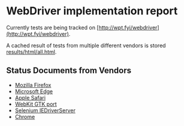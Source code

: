 # WebDriver implementation report

Currently tests are being tracked on [http://wpt.fyi/webdriver](http://wpt.fyi/webdriver).

A cached result of tests from multiple different vendors is stored
[results/html/all.html](here).

## Status Documents from Vendors

* [Mozilla Firefox](https://developer.mozilla.org/en-US/docs/Mozilla/QA/Marionette/WebDriver/status)
* [Microsoft Edge](https://developer.microsoft.com/en-us/microsoft-edge/platform/status/webdriver/)
* [Apple Safari](https://developer.apple.com/library/content/documentation/NetworkingInternetWeb/Conceptual/WebDriverEndpointDoc/Commands/Commands.html)
* [WebKit GTK port](http://trac.webkit.org/wiki/WebDriverStatus)
* [Selenium IEDriverServer](https://github.com/SeleniumHQ/selenium/wiki/W3C-WebDriver-Status)
* [Chrome](https://chromium.googlesource.com/chromium/src/+/master/docs/chromedriver_status.md)
